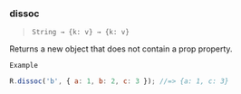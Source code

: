### dissoc

> `String → {k: v} → {k: v}`

Returns a new object that does not contain a prop property.

`Example`

```js
R.dissoc('b', { a: 1, b: 2, c: 3 }); //=> {a: 1, c: 3}
```
